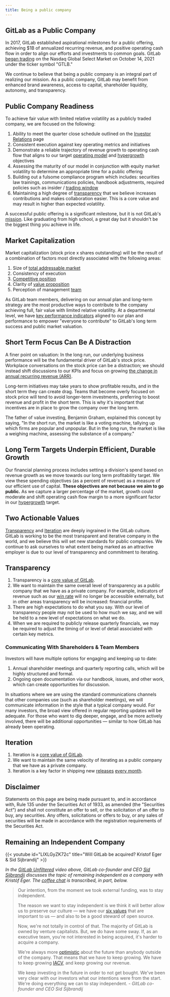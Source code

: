 ```yaml
---
title: Being a public company
---
```


## GitLab as a Public Company

In 2017, GitLab established aspirational milestones for a public offering, achieving $1B of annualized recurring revenue, and positive operating cash flow in order to align our efforts and investments to common goals. GitLab [began trading](https://about.gitlab.com/blog/2021/10/14/gitlab-inc-takes-the-devops-platform-public/) on the Nasdaq Global Select Market on October 14, 2021 under the ticker symbol "GTLB."

We continue to believe that being a public company is an integral part of realizing our mission. As a public company, GitLab may benefit from enhanced brand awareness, access to capital, shareholder liquidity, autonomy, and transparency.

## Public Company Readiness

To achieve fair value with limited relative volatility as a publicly traded company, we are focused on the following:

1. Ability to meet the quarter close schedule outlined on the [Investor Relations](/handbook/finance/investor-relations/#earnings-release-calendar-workback-schedule) page
1. Consistent execution against key operating metrics and initiatives
1. Demonstrate a reliable trajectory of revenue growth to operating cash flow that aligns to our target [operating model](/handbook/finance/financial-planning-and-analysis/#long-term-profitability-targets) and [hypergrowth](/handbook/finance/financial-planning-and-analysis/hypergrowth-rule/#the-hypergrowth-rule) objectives
1. Assessing the maturity of our model in conjunction with equity market volatility to determine an appropriate time for a public offering
1. Building out a fulsome compliance program which includes: securities law trainings, communications policies, handbook adjustments, required policies such as insider / [trading window](/handbook/finance/investor-relations/#trading-window)
1. Maintaining a high degree of [transparency](/handbook/values/#transparency) that we believe increases contributions and makes collaboration easier. This is a core value and may result in higher than expected volatility.

A successful public offering is a significant milestone, but it is not GitLab's [mission](/handbook/company/mission/#mission). Like graduating from high school, a great day but it shouldn't be the biggest thing you achieve in life.

## Market Capitalization

Market capitalization (stock price x shares outstanding) will be the result of a combination of factors most directly associated with the following areas:

1. Size of [total addressable market](/handbook/sales/tam/)
1. Consistency of execution
1. [Competitive position](https://internal.gitlab.com/handbook/leadership/mitigating-concerns/#introduction)
1. Clarity of [value proposition](/handbook/company/strategy/#organization)
1. Perception of management [team](/handbook/company/team/)

As GitLab team members, delivering on our annual plan and long-term strategy are the most productive ways to contribute to the company achieving full, fair value with limited relative volatility. At a departmental level, we have [key performance indicators](/handbook/company/kpis/#what-are-kpis) aligned to our plan and performance to empower "everyone to contribute" to GitLab's long term success and public market valuation.

## Short Term Focus Can Be A Distraction

A finer point on valuation: In the long run, our underlying business performance will be the fundamental driver of GitLab's stock price. Workplace conversations on the stock price can be a distraction; we should instead shift discussions to our KPIs and focus on growing [the change in annual recurring revenue (ARR)](/handbook/sales/sales-term-glossary/arr-in-practice/).

Long-term initiatives may take years to show profitable results, and in the short term they can create drag. Teams that become overly focused on stock price will tend to avoid longer-term investments, preferring to boost revenue and profit in the short term. This is why it's important that incentives are in place to grow the company over the long term.

The father of value investing, Benjamin Graham, explained this concept by saying, "In the short run, the market is like a voting machine, tallying up which firms are popular and unpopular. But in the long run, the market is like a weighing machine, assessing the substance of a company."

## Long Term Targets Underpin Efficient, Durable Growth

Our financial planning process includes setting a division's spend based on revenue growth as we move towards our long term profitability target. We view these spending objectives (as a percent of revenue) as a measure of our efficient use of capital. **These objectives are not because we aim to go public.** As we capture a larger percentage of the market, growth could moderate and shift operating cash flow margin to a more significant factor in our [hypergrowth](/handbook/finance/financial-planning-and-analysis/hypergrowth-rule/#the-hypergrowth-rule) target.

## Two Actionable Values

[Transparency](/handbook/values/#transparency) and [Iteration](/handbook/values/#iteration) are deeply ingrained in the GitLab culture. GitLab is working to be the most transparent and iterative company in the world, and we believe this will set new standards for public companies. We continue to ask ourselves to what extent being marked as an attractive employer is due to our level of transparency and commitment to iterating.

## Transparency

1. Transparency is a [core value of GitLab](/handbook/values/#transparency).
1. We want to maintain the same overall level of transparency as a public company that we have as a private company. For example, indicators of revenue such as our [win rate](/handbook/sales/#win-rate) will no longer be accessible externally, but in other areas transparency will be increased: financial profile.
1. There are high expectations to do what you say. With our level of transparency people may not be used to how much we say, and we will be held to a new level of expectations on what we do.
1. When we are required to publicly release quarterly financials, we may be required to adjust the timing of or level of detail associated with certain key metrics.

### Communicating With Shareholders & Team Members

Investors will have multiple options for engaging and keeping up to date:

1. Annual shareholder meetings and quarterly reporting calls, which will be highly structured and formal.
1. Ongoing open documentation via our handbook, issues, and other work, which can create opportunities for discussion.

In situations where we are using the standard communications channels that other companies use (such as shareholder meetings), we will communicate information in the style that a typical company would. For many investors, the broad view offered in regular reporting updates will be adequate. For those who want to dig deeper, engage, and be more actively involved, there will be additional opportunities — similar to how GitLab has already been operating.

## Iteration

1. Iteration is a [core value of GitLab](/handbook/values/#iteration).
1. We want to maintain the same velocity of iterating as a public company that we have as a private company.
1. Iteration is a key factor in shipping new [releases](https://about.gitlab.com/releases/) [every month](/handbook/engineering/releases/).

## Disclaimer

Statements on this page are being made pursuant to, and in accordance with, Rule 135 under the Securities Act of 1933, as amended (the "Securities Act") and shall not constitute an offer to sell, or the solicitation of an offer to buy, any securities. Any offers, solicitations or offers to buy, or any sales of securities will be made in accordance with the registration requirements of the Securities Act.

## Remaining an Independent Company

{{< youtube id="LIXLGyZK72c" title="Will GitLab be acquired? Kristof Eger & Sid Sijbrandij" >}}

*In the [GitLab Unfiltered](https://www.youtube.com/channel/UCMtZ0sc1HHNtGGWZFDRTh5A) video above, GitLab co-founder and CEO [Sid Sijbrandij](https://gitlab.com/sytses) discusses the topic of remaining independent as a company with Kristóf Éger. The [coffee chat](/handbook/company/culture/all-remote/informal-communication/#coffee-chats) is transcribed, in part, below.*

> Our intention, from the moment we took external funding, was to stay independent.
>
> The reason we want to stay independent is we think it will better allow us to preserve our culture — we have our [six values](/handbook/values/) that are important to us — and also to be a good steward of open source.
>
> Now, we're not totally in control of that. The majority of GitLab is owned by venture capitalists. But, we do have some sway. If, as an executive team, you're not interested in being acquired, it's harder to acquire a company.
>
> We're always more [optimistic](/handbook/values/#focus-on-improvement) about the future than anybody outside of the company. That means that we have to keep growing. We have to keep growing [IACV](/handbook/sales/sales-term-glossary/arr-in-practice/), and keep growing our revenue.
>
> We keep investing in the future in order to not get bought. We've been very clear with our investors what our intentions were from the start. We're doing everything we can to stay independent. - *GitLab co-founder and CEO Sid Sijbrandij*
